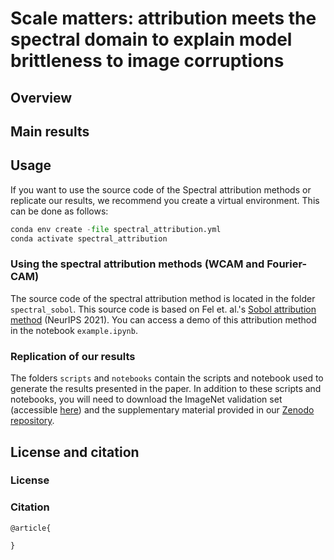 # Scale matters: attribution meets the spectral domain to explain model brittleness to image corruptions

## Overview 

## Main results

## Usage

If you want to use the source code of the Spectral attribution methods or replicate our results, we recommend you create a virtual environment. This can be done as follows:

```python
conda env create -file spectral_attribution.yml
conda activate spectral_attribution
```

### Using the spectral attribution methods (WCAM and Fourier-CAM)

The source code of the spectral attribution method is located in the folder `spectral_sobol`. This source code is based on Fel et. al.'s [Sobol attribution method](https://proceedings.neurips.cc/paper/2021/hash/da94cbeff56cfda50785df477941308b-Abstract.html) (NeurIPS 2021). You can access a demo of this attribution method in the notebook `example.ipynb`.

### Replication of our results

The folders `scripts` and `notebooks` contain the scripts and notebook used to generate the results presented in the paper. In addition to these scripts and notebooks, you will need to download the ImageNet validation set (accessible [here](https://www.image-net.org/download.php)) and the supplementary material provided in our [Zenodo repository](). 

## License and citation 

### License

### Citation

```
@article{

}
```

